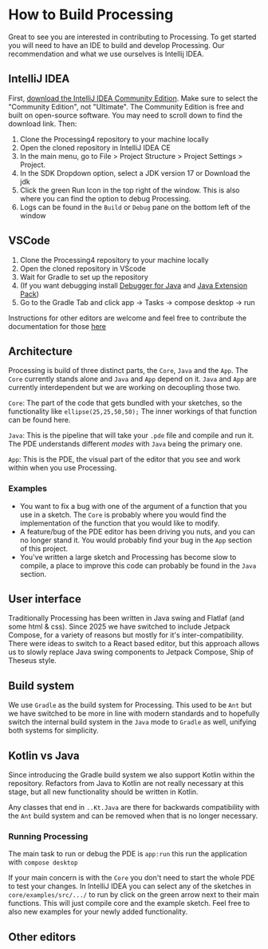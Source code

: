 # How to Build Processing

Great to see you are interested in contributing to Processing. To get started you will need to have an IDE to build and develop Processing. Our recommendation and what we use ourselves is Intellij IDEA.

## IntelliJ IDEA

First, [download the IntelliJ IDEA Community Edition](https://www.jetbrains.com/idea/download/). Make sure to select the "Community Edition", not "Ultimate". The Community Edition is free and built on open-source software. You may need to scroll down to find the download link. Then:

1. Clone the Processing4 repository to your machine locally
1. Open the cloned repository in IntelliJ IDEA CE
1. In the main menu, go to File > Project Structure > Project Settings > Project.
1. In the SDK Dropdown option, select a JDK version 17 or Download the jdk
1. Click the green Run Icon in the top right of the window. This is also where you can find the option to debug Processing. 
1. Logs can be found in the `Build` or `Debug` pane on the bottom left of the window


## VSCode
1. Clone the Processing4 repository to your machine locally
1. Open the cloned repository in VScode
1. Wait for Gradle to set up the repository
1. (If you want debugging install [Debugger for Java](https://marketplace.visualstudio.com/items?itemName=vscjava.vscode-java-debug) and [Java Extension Pack](https://marketplace.visualstudio.com/items?itemName=vscjava.vscode-java-pack)) 
1. Go to the Gradle Tab and click app -> Tasks -> compose desktop -> run

Instructions for other editors are welcome and feel free to contribute the documentation for those [here](#other-editors)


## Architecture
Processing is build of three distinct parts, the `Core`, `Java` and the `App`. The `Core` currently stands alone and `Java` and `App` depend on it. `Java` and `App` are currently interdependent but we are working on decoupling those two.

`Core`: The part of the code that gets bundled with your sketches, so the functionality like `ellipse(25,25,50,50);` The inner workings of that function can be found here.

`Java`: This is the pipeline that will take your `.pde` file and compile and run it. The PDE understands different _modes_ with `Java` being the primary one.

`App`: This is the PDE, the visual part of the editor that you see and work within when you use Processing.

### Examples

- You want to fix a bug with one of the argument of a function that you use in a sketch. The `Core` is probably where you would find the implementation of the function that you would like to modify.
- A feature/bug of the PDE editor has been driving you nuts, and  you can no longer stand it. You would probably find your bug in the `App` section of this project.
- You've written a large sketch and Processing has become slow to compile, a place to improve this code can probably be found in the `Java` section.

## User interface
Traditionally Processing has been written in Java swing and Flatlaf (and some html & css). Since 2025 we have switched to include Jetpack Compose, for a variety of reasons but mostly for it's inter-compatibility. There were ideas to switch to a React based editor, but this approach allows us to slowly replace Java swing components to Jetpack Compose, Ship of Theseus style.   

## Build system

We use `Gradle` as the build system for Processing. This used to be `Ant` but we have switched to be more in line with modern standards and to hopefully switch the internal build system in the `Java` mode to `Gradle` as well, unifying both systems for simplicity.

## Kotlin vs Java
Since introducing the Gradle build system we also support Kotlin within the repository. Refactors from Java to Kotlin are not really necessary at this stage, but all new functionality should be written in Kotlin.

Any classes that end in `..Kt.Java` are there for backwards compatibility with the `Ant` build system and can be removed when that is no longer necessary. 

### Running Processing

The main task to run or debug the PDE is `app:run` this run the application with `compose desktop`

If your main concern is with the `Core` you don't need to start the whole PDE to test your changes. In IntelliJ IDEA you can select any of the sketches in `core/examples/src/.../` to run by click on the green arrow next to their main functions. This will just compile core and the example sketch. Feel free to also new examples for your newly added functionality.

## Other editors